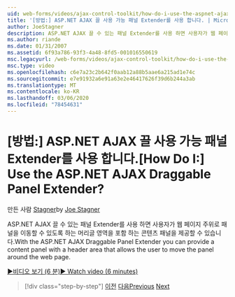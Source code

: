 ```yaml
---
uid: web-forms/videos/ajax-control-toolkit/how-do-i-use-the-aspnet-ajax-draggable-panel-extender
title: '[방법:] ASP.NET AJAX 끌 사용 가능 패널 Extender를 사용 합니다. | Microsoft Docs'
author: JoeStagner
description: ASP.NET AJAX 끌 수 있는 패널 Extender를 사용 하면 사용자가 웹 페이지 주위로 패널을 이동할 수 있도록 하는 머리글 영역을 포함 하는 콘텐츠 패널을 제공할 수 있습니다.
ms.author: riande
ms.date: 01/31/2007
ms.assetid: 6f93a786-93f3-4a48-8fd5-001016550619
msc.legacyurl: /web-forms/videos/ajax-control-toolkit/how-do-i-use-the-aspnet-ajax-draggable-panel-extender
msc.type: video
ms.openlocfilehash: c6e7a23c2b642f0aab12a88b5aae6a215ad1e74c
ms.sourcegitcommit: e7e91932a6e91a63e2e46417626f39d6b244a3ab
ms.translationtype: MT
ms.contentlocale: ko-KR
ms.lasthandoff: 03/06/2020
ms.locfileid: "78454631"
---
```

# <a name="how-do-i-use-the-aspnet-ajax-draggable-panel-extender"></a><span data-ttu-id="61421-104">[방법:] ASP.NET AJAX 끌 사용 가능 패널 Extender를 사용 합니다.</span><span class="sxs-lookup"><span data-stu-id="61421-104">[How Do I:] Use the ASP.NET AJAX Draggable Panel Extender?</span></span>

<span data-ttu-id="61421-105">만든 사람 [Stagner](https://github.com/JoeStagner)</span><span class="sxs-lookup"><span data-stu-id="61421-105">by [Joe Stagner](https://github.com/JoeStagner)</span></span>

<span data-ttu-id="61421-106">ASP.NET AJAX 끌 수 있는 패널 Extender를 사용 하면 사용자가 웹 페이지 주위로 패널을 이동할 수 있도록 하는 머리글 영역을 포함 하는 콘텐츠 패널을 제공할 수 있습니다.</span><span class="sxs-lookup"><span data-stu-id="61421-106">With the ASP.NET AJAX Draggable Panel Extender you can provide a content panel with a header area that allows the user to move the panel around the web page.</span></span>

[<span data-ttu-id="61421-107">&#9654;비디오 보기 (6 분)</span><span class="sxs-lookup"><span data-stu-id="61421-107">&#9654; Watch video (6 minutes)</span></span>](https://channel9.msdn.com/Blogs/ASP-NET-Site-Videos/how-do-i-use-the-aspnet-ajax-draggable-panel-extender)

> [!div class="step-by-step"]
> <span data-ttu-id="61421-108">[이전](how-do-i-use-the-aspnet-ajax-collapsable-panel-extender.md)
> [다음](how-do-i-use-the-aspnet-ajax-dynamicpopulate-extender.md)</span><span class="sxs-lookup"><span data-stu-id="61421-108">[Previous](how-do-i-use-the-aspnet-ajax-collapsable-panel-extender.md)
[Next](how-do-i-use-the-aspnet-ajax-dynamicpopulate-extender.md)</span></span>
